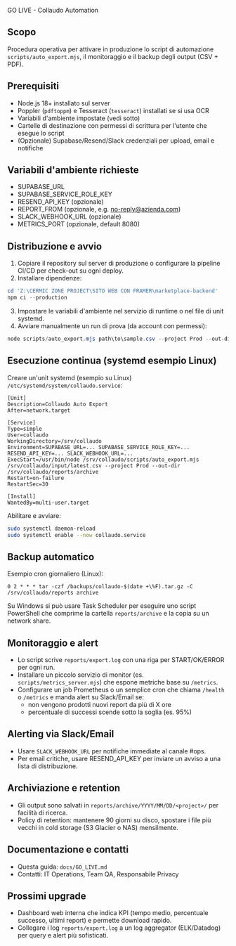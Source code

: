GO LIVE - Collaudo Automation

Scopo
-----
Procedura operativa per attivare in produzione lo script di automazione `scripts/auto_export.mjs`, il monitoraggio e il backup degli output (CSV + PDF).

Prerequisiti
-------------
- Node.js 18+ installato sul server
- Poppler (`pdftoppm`) e Tesseract (`tesseract`) installati se si usa OCR
- Variabili d'ambiente impostate (vedi sotto)
- Cartelle di destinazione con permessi di scrittura per l'utente che esegue lo script
- (Opzionale) Supabase/Resend/Slack credenziali per upload, email e notifiche

Variabili d'ambiente richieste
------------------------------
- SUPABASE_URL
- SUPABASE_SERVICE_ROLE_KEY
- RESEND_API_KEY (opzionale)
- REPORT_FROM (opzionale, e.g. no-reply@azienda.com)
- SLACK_WEBHOOK_URL (opzionale)
- METRICS_PORT (opzionale, default 8080)

Distribuzione e avvio
---------------------
1. Copiare il repository sul server di produzione o configurare la pipeline CI/CD per check-out su ogni deploy.
2. Installare dipendenze:

```powershell
cd 'Z:\CERMIC ZONE PROJECT\SITO WEB CON FRAMER\marketplace-backend'
npm ci --production
```

3. Impostare le variabili d'ambiente nel servizio di runtime o nel file di unit systemd.
4. Avviare manualmente un run di prova (da account con permessi):

```powershell
node scripts/auto_export.mjs path\to\sample.csv --project Prod --out-dir C:\reports\archive --email ops@azienda.com --upload-bucket prod-reports
```

Esecuzione continua (systemd esempio Linux)
-------------------------------------------
Creare un'unit systemd (esempio su Linux) `/etc/systemd/system/collaudo.service`:

```
[Unit]
Description=Collaudo Auto Export
After=network.target

[Service]
Type=simple
User=collaudo
WorkingDirectory=/srv/collaudo
Environment=SUPABASE_URL=... SUPABASE_SERVICE_ROLE_KEY=... RESEND_API_KEY=... SLACK_WEBHOOK_URL=...
ExecStart=/usr/bin/node /srv/collaudo/scripts/auto_export.mjs /srv/collaudo/input/latest.csv --project Prod --out-dir /srv/collaudo/reports/archive
Restart=on-failure
RestartSec=30

[Install]
WantedBy=multi-user.target
```

Abilitare e avviare:

```bash
sudo systemctl daemon-reload
sudo systemctl enable --now collaudo.service
```

Backup automatico
-----------------
Esempio cron giornaliero (Linux):

```
0 2 * * * tar -czf /backups/collaudo-$(date +\%F).tar.gz -C /srv/collaudo/reports archive
```

Su Windows si può usare Task Scheduler per eseguire uno script PowerShell che comprime la cartella `reports/archive` e la copia su un network share.

Monitoraggio e alert
--------------------
- Lo script scrive `reports/export.log` con una riga per START/OK/ERROR per ogni run.
- Installare un piccolo servizio di monitor (es. `scripts/metrics_server.mjs`) che espone metriche base su `/metrics`.
- Configurare un job Prometheus o un semplice cron che chiama `/health` o `/metrics` e manda alert su Slack/Email se:
  - non vengono prodotti nuovi report da più di X ore
  - percentuale di successi scende sotto la soglia (es. 95%)

Alerting via Slack/Email
------------------------
- Usare `SLACK_WEBHOOK_URL` per notifiche immediate al canale #ops.
- Per email critiche, usare RESEND_API_KEY per inviare un avviso a una lista di distribuzione.

Archiviazione e retention
-------------------------
- Gli output sono salvati in `reports/archive/YYYY/MM/DD/<project>/` per facilità di ricerca.
- Policy di retention: mantenere 90 giorni su disco, spostare i file più vecchi in cold storage (S3 Glacier o NAS) mensilmente.

Documentazione e contatti
-------------------------
- Questa guida: `docs/GO_LIVE.md`
- Contatti: IT Operations, Team QA, Responsabile Privacy

Prossimi upgrade
----------------
- Dashboard web interna che indica KPI (tempo medio, percentuale successo, ultimi report) e permette download rapido.
- Collegare i log `reports/export.log` a un log aggregator (ELK/Datadog) per query e alert più sofisticati.

